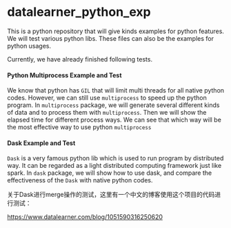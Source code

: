 # datalearner_python_exp
This is a python repository that will give kinds examples for python features. We will test various python libs. These files can also be the examples for python usages.

Currently, we have already finished following tests.

#### Python Multiprocess Example and Test

We know that python has `GIL` that will limit multi threads for all native python codes. However, we can still use `multiprocess` to speed up the python program. In `multiprocess` package, we will generate several different kinds of data and to process them with `multiprocess`. Then we will show the elapsed time for different process ways. We can see that which way will be the most effective way to use python `multiprocess`

#### Dask Example and Test

`Dask` is a very famous python lib which is used to run program by distributed way. It can be regarded as a light distributed computing framework just like spark. In `dask` package, we will show how to use dask, and compare the effectiveness of the `Dask` with native python codes.

关于Dask进行merge操作的测试，这里有一个中文的博客使用这个项目的代码进行测试：

https://www.datalearner.com/blog/1051590316250620
